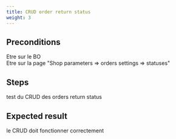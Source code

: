 ```yaml
---
title: CRUD order return status
weight: 3
---
```


## Preconditions

Etre sur le BO\
Etre sur la page "Shop parameters => orders settings => statuses"
## Steps

test du CRUD des orders return status

## Expected result

le CRUD doit fonctionner correctement

